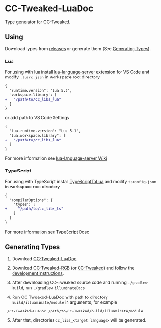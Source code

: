 # CC-Tweaked-LuaDoc

Type generator for CC-Tweaked.

## Using

Download types from [releases](https://github.com/Vlas-Omsk/CC-Tweaked-LuaDoc/releases) or generate them (See [Generating Types](https://github.com/Vlas-Omsk/CC-Tweaked-LuaDoc#generating-types)).

### Lua

For using with lua install [lua-language-server](https://marketplace.visualstudio.com/items?itemName=sumneko.lua) extension for VS Code and modify `.luarc.json` in workspace root directory

```diff
{
  "runtime.version": "Lua 5.1",
  "workspace.library": [
+   "/path/to/cc_libs_lua"
  ]
}
```

or add path to VS Code Settings

```diff
{
  "Lua.runtime.version": "Lua 5.1",
  "Lua.workspace.library": [
+   "/path/to/cc_libs_lua"
  ]
}
```

For more information see [lua-language-server Wiki](https://github.com/sumneko/lua-language-server/wiki/Libraries#manually-applying)

### TypeScript

For using with TypeScript install [TypeScriptToLua](https://typescripttolua.github.io) and modify `tsconfig.json` in workspace root directory

```diff
{
  "compilerOptions": {
    "types": [
+     "/path/to/cc_libs_ts"
    ]
  }
}
```

For more information see [TypeScript Dosc](https://www.typescriptlang.org/tsconfig#types)

## Generating Types

1. Download [CC-Tweaked-LuaDoc](https://github.com/Vlas-Omsk/CC-Tweaked-LuaDoc)

2. Download [CC-Tweaked-RGB](https://github.com/Vlas-Omsk/CC-Tweaked-RGB) (or [CC-Tweaked](https://github.com/cc-tweaked/CC-Tweaked)) and follow the [development instructions](https://github.com/Vlas-Omsk/CC-Tweaked-RGB/blob/mc-1.18.x/CONTRIBUTING.md#developing).

3. After downloading CC-Tweaked source code and running `./gradlew build`, run `./gradlew illuminateDocs`

4. Run CC-Tweaked-LuaDoc with path to directory `build/illuaminate/module` in arguments, for example

```
./CC-Tweaked-LuaDoc /path/to/CC-Tweaked/build/illuaminate/module
```

5. After that, directories `cc_libs_<target language>` will be generated.
